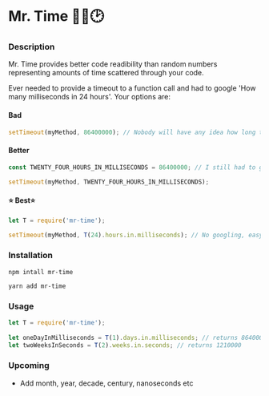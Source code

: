 # Mr. Time 👨🏻🕑

### Description
Mr. Time provides better code readibility than random numbers representing amounts of time scattered through your code.

Ever needed to provide a timeout to a function call and had to google 'How many milliseconds in 24 hours'. Your options are:

#### Bad

```javascript
setTimeout(myMethod, 86400000); // Nobody will have any idea how long this is
```

#### Better

```javascript
const TWENTY_FOUR_HOURS_IN_MILLISECONDS = 86400000; // I still had to google to get this number first...

setTimeout(myMethod, TWENTY_FOUR_HOURS_IN_MILLISECONDS);
```

#### ⭐ Best⭐

```javascript
let T = require('mr-time');

setTimeout(myMethod, T(24).hours.in.milliseconds); // No googling, easy to read, everyones happy
```

### Installation
`npm intall mr-time`
  
`yarn add mr-time`
  
### Usage
```javascript
let T = require('mr-time');
  
let oneDayInMilliseconds = T(1).days.in.milliseconds; // returns 86400000
let twoWeeksInSeconds = T(2).weeks.in.seconds; // returns 1210000
```

### Upcoming

- Add month, year, decade, century, nanoseconds etc
